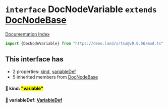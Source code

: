 # `interface` DocNodeVariable `extends` [DocNodeBase](../private.interface.DocNodeBase/README.md)

[Documentation Index](../README.md)

```ts
import {DocNodeVariable} from "https://deno.land/x/tsa@v0.0.56/mod.ts"
```

## This interface has

- 2 properties:
[kind](#-kind-variable),
[variableDef](#-variabledef-variabledef)
- 5 inherited members from [DocNodeBase](../private.interface.DocNodeBase/README.md)


#### 📄 kind: <mark>"variable"</mark>



#### 📄 variableDef: [VariableDef](../interface.VariableDef/README.md)




